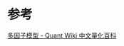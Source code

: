 


# 参考
[多因子模型 - Quant Wiki 中文量化百科](https://quant-wiki.com/basic/finance/%E5%A4%9A%E5%9B%A0%E5%AD%90%E6%A8%A1%E5%9E%8B_Multi-Factor%20Model/)
